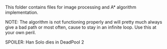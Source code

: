 This folder contains files for image processing and A* algorithm implementation. 

NOTE: The algorithm is not functioning properly and will pretty much always give a bad path or most often, cause to stay in an infinite
      loop. Use this at your own peril.
     
SPOILER: Han Solo dies in DeadPool 2
